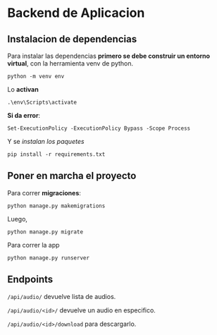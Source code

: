 # Backend de Aplicacion 
## Instalacion de dependencias 
Para instalar las dependencias __primero se debe construir un entorno virtual__, con la herramienta venv de python.
```
python -m venv env
```
Lo __activan__
```
.\env\Scripts\activate
```
__Si da error__: 
```
Set-ExecutionPolicy -ExecutionPolicy Bypass -Scope Process
```
Y se _instalan los paquetes_
```
pip install -r requirements.txt 
```
## Poner en marcha el proyecto
Para correr __migraciones__:
```
python manage.py makemigrations
```
Luego,
```
python manage.py migrate
```
Para correr la app 
```
python manage.py runserver
```
## Endpoints
`/api/audio/` devuelve lista de audios.

`/api/audio/<id>/` devuelve un audio en especifico.

`/api/audio/<id>/download` para descargarlo.